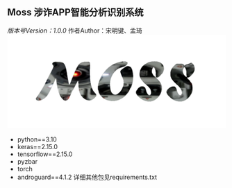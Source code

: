 ## Moss 涉诈APP智能分析识别系统
*版本号Version：1.0.0*
作者Author：宋明键、孟琦
![Moss](https://raw.githubusercontent.com/hismj/Moss/master/mobsf/static/img/moss_logo.png)
 - python==3.10
 - keras==2.15.0
 - tensorflow==2.15.0
 - pyzbar
 - torch
 - androguard==4.1.2
详细其他包见requirements.txt




<!--stackedit_data:
eyJoaXN0b3J5IjpbMTcxNTMxODEwNCwxMDA4NTI3NDgwLC0xMj
E4MTgxMzEwLDMzMDQzMjA0Nl19
-->